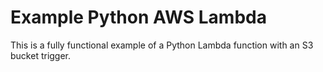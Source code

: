 # Example Python AWS Lambda

This is a fully functional example of a Python Lambda function
with an S3 bucket trigger. 